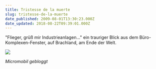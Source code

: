```yaml
---
title: Tristesse de la muerte
slug: tristesse-de-la-muerte
date_published: 2009-08-01T13:30:23.000Z
date_updated: 2018-08-22T09:39:01.000Z
---
```


"Flieger, grüß mir Industrieanlagen..." ein trauriger Blick aus dem Büro-Komplexen-Fenster, auf Brachland, am Ende der Welt.

[![](//picdump.thafaker.de/2009/08/l_1600_1200_A049B188-87A7-4C23-91C6-E1A3A28AFF89.jpeg)](http://picdump.thafaker.de/2009/08/l_1600_1200_A049B188-87A7-4C23-91C6-E1A3A28AFF89.jpeg)

*Micromobil gebloggt*
